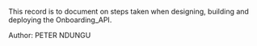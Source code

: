 This record is to document on steps taken when designing, building and deploying the Onboarding_API.

Author: 
        PETER NDUNGU
